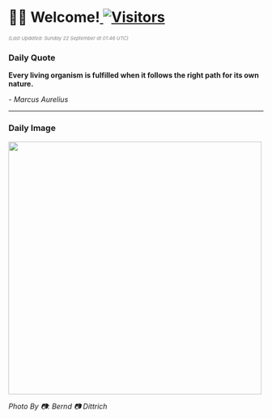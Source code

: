 <h1>👋🏽 Welcome!<a href="https://github.com/OmitNomis/"> <img src="https://visitor-badge.laobi.icu/badge?page_id=OmitNomis" alt="Visitors"></a></h1>

<i><p style="font-size: 0.6rem; color:gray">(Last Updated: Sunday 22 September at 01:46 UTC)</p></i>

<h3> Daily Quote </h3>
<b><p>Every living organism is fulfilled when it follows the right path for its own nature.</p></b>
<i><caption style="font-size: 0.8rem; color:gray;">- Marcus Aurelius</caption></i>


<hr>

<h3>Daily Image</h3>
<a href="https://images.unsplash.com/photo-1726164959171-291645df9ed9?crop=entropy&cs=srgb&fm=jpg&ixid=M3w2MjM3MzF8MHwxfHJhbmRvbXx8fHx8fHx8fDE3MjY5Njk2MTZ8&ixlib=rb-4.0.3&q=85" target="_blank"><img style="height:500px;" src=https://images.unsplash.com/photo-1726164959171-291645df9ed9?crop=entropy&cs=srgb&fm=jpg&ixid=M3w2MjM3MzF8MHwxfHJhbmRvbXx8fHx8fHx8fDE3MjY5Njk2MTZ8&ixlib=rb-4.0.3&q=85"/></a>

<i><caption style="font-size: 0.8rem; color:gray;"> Photo By 📷: Bernd 📷 Dittrich</caption></i>
